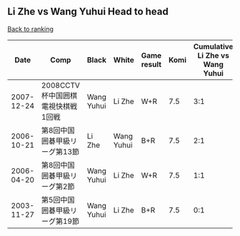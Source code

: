## Li Zhe vs Wang Yuhui Head to head

[Back to ranking](../../index.md)




| **Date** | **Comp** | **Black** | **White** | **Game result** | **Komi** | **Cumulative Li Zhe vs Wang Yuhui** | **Li Zhe streak** | **Wang Yuhui streak** | 
| --- | --- | --- | --- | --- | --- | --- | --- | --- |
| 2007-12-24 | 2008CCTV杯中国囲棋電視快棋戦1回戦 | Wang Yuhui | Li Zhe | W+R | 7.5 | 3:1 | 3 | 0 | 
| 2006-10-21 | 第8回中国囲碁甲級リーグ第13節 | Li Zhe | Wang Yuhui | B+R | 7.5 | 2:1 | 2 | 0 | 
| 2006-04-20 | 第8回中国囲碁甲級リーグ第2節 | Wang Yuhui | Li Zhe | W+R | 7.5 | 1:1 | 1 | 0 | 
| 2003-11-27 | 第5回中国囲碁甲級リーグ第19節 | Wang Yuhui | Li Zhe | B+R | 7.5 | 0:1 | 0 | 1 |




